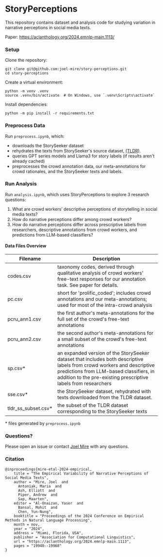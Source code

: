 # StoryPerceptions
This repository contains dataset and analysis code for studying variation in narrative perceptions in social media texts.

Paper: https://aclanthology.org/2024.emnlp-main.1113/

### Setup
Clone the repository:
```
git clone git@github.com:joel-mire/story-perceptions.git
cd story-perceptions
```

Create a virtual environment:
```
python -m venv .venv
source .venv/bin/activate  # On Windows, use `.venv\Scripts\activate`
```

Install dependencies:
```
python -m pip install -r requirements.txt
```

### Preprocess Data
Run `preprocess.ipynb`, which:
* downloads the StorySeeker dataset
* rehydrates the texts from StorySeeker's source dataset, [(TLDR)](https://webis.de/data/webis-tldr-17.html).
* queries GPT series models and Llama3 for story labels (if results aren't already cached)
* preprocesses the crowd annotation data, our meta-annotations for crowd rationales, and the StorySeeker texts and labels.

### Run Analysis
Run `analysis.ipynb`, which uses StoryPerceptions to explore 3 research questions:
1. What are crowd workers’ descriptive perceptions of storytelling in social media texts?
2. How do narrative perceptions differ among crowd workers?
3. How do narrative perceptions differ across prescriptive labels from researchers, descriptive annotations from crowd workers, and predictions from LLM-based classifiers?

#### Data Files Overview
| Filename    | Description |
| -------- | ------- |
| codes.csv  | taxonomy codes, derived through qualitative analysis of crowd workers' free-text responses for our annotation task. See paper for details.|
| pc.csv | short for 'prolific_coded'; includes crowd annotations and our meta-annotations; used for most of the intra-crowd analysis |
| pcru_ann1.csv    | the first author's meta-annotations for the full set of the crowd's free-text annotations   |
| pcru_ann2.csv    | the second author's meta-annotations for a small subset of the crowd's free-text annotations  |
| sp.csv*    | an expanded version of the StorySeeker dataset that includes both descriptive labels from crowd workers and descriptive predictions from LLM-based classifiers, in addition to the pre-existing prescriptive labels from researchers |
| sse.csv*    | the StorySeeker dataset, rehydrated with texts downloaded from the TLDR dataset.    |
| tldr_ss_subset.csv*    | the subset of the TLDR dataset corresponding to the StorySeeker texts   |

\* files generated by `preprocess.ipynb`

### Questions?
Please open an issue or contact [Joel Mire](https://joelmire.notion.site/) with any questions.

### Citation
```
@inproceedings{mire-etal-2024-empirical,
    title = "The Empirical Variability of Narrative Perceptions of Social Media Texts",
    author = "Mire, Joel  and
      Antoniak, Maria  and
      Ash, Elliott  and
      Piper, Andrew  and
      Sap, Maarten",
    editor = "Al-Onaizan, Yaser  and
      Bansal, Mohit  and
      Chen, Yun-Nung",
    booktitle = "Proceedings of the 2024 Conference on Empirical Methods in Natural Language Processing",
    month = nov,
    year = "2024",
    address = "Miami, Florida, USA",
    publisher = "Association for Computational Linguistics",
    url = "https://aclanthology.org/2024.emnlp-main.1113",
    pages = "19940--19968"
}
```
